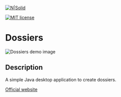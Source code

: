 [![N|Solid](https://dl.dropboxusercontent.com/s/oy06v7r8d871cr8/splitvice-banner.png?dl=0)](http://split-vice.com)

[![MIT license](https://img.shields.io/badge/License-MIT-blue.svg)](https://lbesson.mit-license.org/)

# Dossiers

<img src="https://dl.dropboxusercontent.com/s/e0lc2mwkgijwu3s/dossiers-demo-image.png?dl=0" alt="Dossiers demo image"/>

## Description

A simple Java desktop application to create dossiers.

<a href="http://just-vice.com/technology/java/dossiers/" target="_blank">Official website</a>